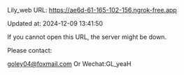 Lily_web URL: https://ae6d-61-165-102-156.ngrok-free.app

Updated at: 2024-12-09 13:41:50

If you cannot open this URL, the server might be down.

Please contact: 

goley04@foxmail.com Or Wechat:GL_yeaH